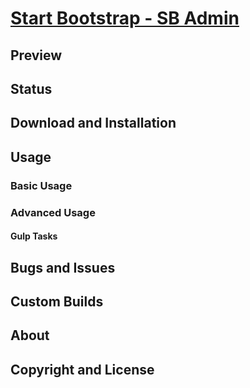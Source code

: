 # [Start Bootstrap - SB Admin](https://startbootstrap.com/template-overviews/sb-admin/)


## Preview


## Status


## Download and Installation



## Usage

### Basic Usage



### Advanced Usage



#### Gulp Tasks


## Bugs and Issues



## Custom Builds



## About


## Copyright and License
